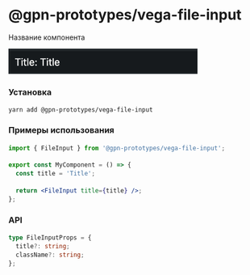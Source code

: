 # @gpn-prototypes/vega-file-input

Название компонента

<img src="docs/pic-1.png" height="50">

### Установка

```
yarn add @gpn-prototypes/vega-file-input
```

### Примеры использования

```jsx
import { FileInput } from '@gpn-prototypes/vega-file-input';

export const MyComponent = () => {
  const title = 'Title';

  return <FileInput title={title} />;
};
```

### API

```ts
type FileInputProps = {
  title?: string;
  className?: string;
};
```
